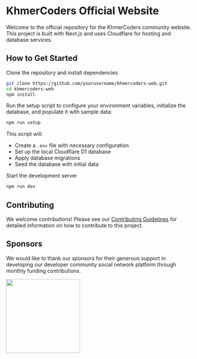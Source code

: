 # KhmerCoders Official Website

Welcome to the official repository for the KhmerCoders community website. This project is built with Next.js and uses Cloudflare for hosting and database services.

## How to Get Started

Clone the repository and install dependencies

```bash
git clone https://github.com/yourusername/khmercoders-web.git
cd khmercoders-web
npm install
```

Run the setup script to configure your environment variables, initialize the database, and populate it with sample data:

```bash
npm run setup
```

This script will:

- Create a `.env` file with necessary configuration
- Set up the local Cloudflare D1 database
- Apply database migrations
- Seed the database with initial data

Start the development server

```bash
npm run dev
```

## Contributing

We welcome contributions! Please see our [Contributing Guidelines](CONTRIBUTING.md) for detailed information on how to contribute to this project.

## Sponsors

We would like to thank our sponsors for their generous support in developing our developer community social network platform through monthly funding contributions.



[<img src="https://cdn.khmercoder.com/34bbe2a8-4a6e-444d-a2d2-a0fcb21c3565.png" width="200px">](https://skaitechnology.com/)
